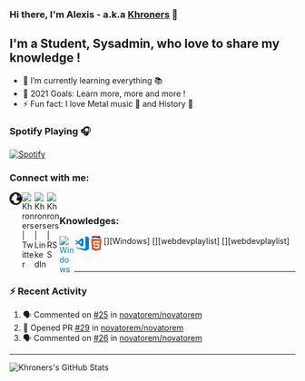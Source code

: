 ### Hi there, I'm Alexis - a.k.a [Khroners][website] 👋

## I'm a Student, Sysadmin, who love to share my knowledge !

- 🌱 I’m currently learning everything 📚
- 🥅 2021 Goals: Learn more, more and more !
- ⚡ Fun fact: I love Metal music 🤘 and History 📖

### Spotify Playing 🎧

[![Spotify](https://spotify-now-playing-1.vercel.app/api/spotify-playing)](https://open.spotify.com/user/11179009124?si=b49c4aeb379d473c)

### Connect with me:

[<img align="left" alt="Khroners | Website" width="22px" src="https://raw.githubusercontent.com/iconic/open-iconic/master/svg/globe.svg" />][website]
[<img align="left" alt="Khroners | Twitter" width="22px" src="https://cdn.jsdelivr.net/npm/simple-icons@v3/icons/twitter.svg" />][twitter]
[<img align="left" alt="Khroners | LinkedIn" width="22px" src="https://cdn.jsdelivr.net/npm/simple-icons@v3/icons/linkedin.svg" />][linkedin]
[<img align="left" alt="Khroners | RSS" width="22px" src="https://cdn.jsdelivr.net/npm/simple-icons@v3/icons/rss.svg" />][rss]

<br />

### Knowledges:
[<img align="left" alt="Windows" width="26px" src="https://cdn.jsdelivr.net/npm/simple-icons@v4/icons/windows.svg" style="color:#0078D6;" />][Windows]
[<img align="left" alt="Visual Studio Code" width="26px" src="https://raw.githubusercontent.com/github/explore/80688e429a7d4ef2fca1e82350fe8e3517d3494d/topics/visual-studio-code/visual-studio-code.png" />][webdevplaylist]
[<img align="left" alt="HTML5" width="26px" src="https://raw.githubusercontent.com/github/explore/80688e429a7d4ef2fca1e82350fe8e3517d3494d/topics/html/html.png" />][webdevplaylist]

<br />

---

### :zap: Recent Activity
<!--START_SECTION:activity-->
1. 🗣 Commented on [#25](https://github.com/novatorem/novatorem/issues/25) in [novatorem/novatorem](https://github.com/novatorem/novatorem)
2. 💪 Opened PR [#29](https://github.com/novatorem/novatorem/pull/29) in [novatorem/novatorem](https://github.com/novatorem/novatorem)
3. 🗣 Commented on [#26](https://github.com/novatorem/novatorem/issues/26) in [novatorem/novatorem](https://github.com/novatorem/novatorem)
<!--END_SECTION:activity-->


---

  <img align="left" alt="Khroners's GitHub Stats" src="https://github-readme-stats-khroners.vercel.app/api?username=Khroners&show_icons=true&hide_border=true" />

[website]: https://alexisbonnet.fr
[documentation]: https://docs.khroners.fr
[twitter]: https://twitter.com/Khronerss
[linkedin]: https://www.linkedin.com/in/alexis-bonnet-396739185
[rss]: https://rss.khroners.fr
